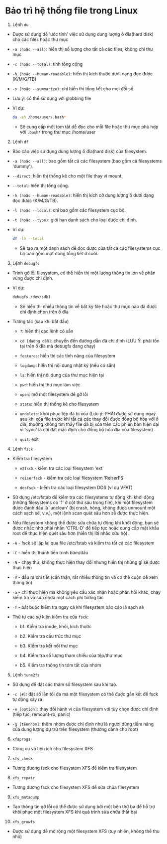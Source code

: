 # Bảo trì hệ thống file trong Linux

1. Lệnh `du`

- Được sử dụng để 'ước tính' việc sử dụng dung lượng ổ đĩa(hard disk) cho các files hoặc thư mục  

- `-a (hoặc --all)`: hiển thị số lượng cho tất cả các files, không chỉ thư mục

- `-c (hoặc --total)`: tính tổng cộng

- `-h (hoặc --human-readable)`: hiển thị kích thước dưới dạng đọc được (K/M/G/TB)

- `-s (hoặc --summarize)`: chỉ hiển thị tổng kết cho mọi đối số

- Lưu ý: có thể sử dụng với globbing file  

- Ví dụ: 
	
	```sh
	du -sh /home/user/.bash* 
	```
	+ Sẽ cung cấp một tóm tắt dễ đọc cho mỗi file hoặc thư mục phù hợp với `.bash*` trong thư mục /home/user

2. Lệnh `df`

- Báo cáo việc sử dụng dung lượng ổ đĩa(hard disk) của filesystem.  

- `-a (hoặc --all)`: bao gồm tất cả các filesystem (bao gồm cả filesystems 'dummy').  

- `--direct`: hiển thị thống kê cho một file thay vì mount.  

- `--total`: hiển thị tổng cộng.

- `-h (hoặc --human-readable)`: hiển thị kích cỡ dung lượng ổ dưới dạng đọc được (K/M/G/TB).

- `-l (hoặc --local)`: chỉ bao gồm các filesystem cục bộ.

- `-t (hoặc --type)`: giới hạn danh sách cho loại được chỉ định.

- Ví dụ: 

	```sh
	df -lh --total  
	```
	+ Sẽ tạo ra một danh sách dễ đọc được của tất cả các filesystems cục bộ bao gồm một dòng tổng kết ở cuối. 

3. Lệnh `debugfs`

- Trình gỡ lỗi filesystem, có thể hiển thị một lượng thông tin lớn về phân vùng được chỉ định.  

- Ví dụ: 

	```sh
	debugfs /dev/sdb1  
	```
	+ Sẽ hiển thị nhiều thông tin về bất kỳ file hoặc thư mục nào đã được chỉ định chọn trên ổ đĩa   

- Tương tác (sau khi bắt đầu)

	+ `?`: hiển thị các lệnh có sẵn  

	+ `cd [đường dẫn]`: chuyển đến đường dẫn đã chỉ định (LƯU Ý: phải tồn tại trên ổ đĩa mà debugfs đang chạy)  
	
	+ `features`: hiển thị các tính năng của filesystem  
	
	+ `logdump`: hiển thị nội dung nhật ký (nếu có sẵn)  

	+ `ls`: hiển thị nội dung của thư mục hiện tại  
	
	+ `pwd`: hiển thị thư mục làm việc  
	
	+ `open`: mở một filesystem để gỡ lỗi  
	
	+ `stats`: hiển thị thống kê cho filesystem 
	
	+ `undelete`: khôi phục tệp đã bị xóa (Lưu ý: PHẢI được sử dụng ngay sau khi xóa file trước khi tất cả các thay đổi được đồng bộ hóa với ổ đĩa, thường không tìm thấy file đã bị xóa trên các phiên bản hiện đại vì 'sync' là cài đặt mặc định cho đồng bộ hóa đĩa của filesystem)

	+ `quit`: exit 

4. Lệnh `fsck`

- Kiểm tra filesystem

	- `e2fsck` - kiểm tra các loại filesystem 'ext'

	- `reiserfsck` - kiểm tra các loại filesystem 'ReiserFS' 

	- `dosfsck` - kiểm tra các loại filesystem DOS (ví dụ VFAT)

- Sử dụng /etc/fstab để kiểm tra các filesystems tự động khi khởi động (những filesystems có '1' ở cột thứ sáu trong file), khi một filesystem được đánh dấu là 'unclean' (bị crash, hỏng, không được unmount một cách sạch sẽ, v.v.), một lệnh scan quét sâu hơn sẽ được thực hiện.

- Nếu filesystem không thể được sửa chữa tự động khi khởi động, bạn sẽ được nhắc nhở phải nhấn 'CTRL-D' để tiếp tục hoặc cung cấp mật khẩu root để thực hiện quét sâu hơn (hiển thị lời nhắc cứu hộ).   

- `-A` - fsck sẽ lặp lại qua file /etc/fstab và kiểm tra tất cả các filesystem

- `-C` - hiển thị thanh tiến trình băm/dấu

- `-N` - chạy thử, không thực hiện thay đổi nhưng hiển thị những gì sẽ được thực hiện 

- `-V` - đầu ra chi tiết (cẩn thận, rất nhiều thông tin và có thể cuộn để xem thông tin)

- `-a` - chỉ thực hiện mà không yêu cầu xác nhận hoặc phản hồi khác, chạy kiểm tra và sửa chữa một cách phi tương tác

- `-f` - bắt buộc kiểm tra ngay cả khi filesystem báo cáo là sạch sẽ

- Thứ tự các sự kiện kiểm tra của `fsck`:

	+ b1. Kiểm tra inode, khối, kích thước 
	
	+ b2. Kiểm tra cấu trúc thư mục 
	
	+ b3. Kiểm tra kết nối thư mục 
	
	+ b4. Kiểm tra số lượng tham chiếu của tệp/thư mục 
	
	+ b5. Kiểm tra thông tin tóm tắt của nhóm  

5. Lệnh `tune2fs`

- Sử dụng để đặt các tham số filesystem sau khi tạo. 

- `-c [#]`: đặt số lần tối đa mà một filesystem có thể được gắn kết để fsck tự động xảy ra 

- `-e [option]`: thay đổi hành vi của filesystem với tùy chọn được chỉ định (tiếp tục, remount-ro, panic)

- `-g [tênnhóm]`: thêm nhóm được chỉ định như là người dùng tiềm năng của dung lượng dự trữ trên filesystem (thường dành cho root)

6. `xfsprogs`

- Công cụ và tiện ích cho filesystem XFS

7. `xfs_check` 

- Tương đương fsck cho filesystem XFS để kiểm tra filesystem

8. `xfs_repair`

- Tương đương fsck cho filesystem XFS để sửa chữa filesystem 

9. `xfs_metadump`

- Tạo thông tin gỡ lỗi có thể được sử dụng bởi một bên thứ ba để hỗ trợ khôi phục một filesystem XFS khi quá trình sửa chữa thất bại  

10. `xfs_growfs`

- Được sử dụng để mở rộng một filesystem XFS (tuy nhiên, không thể thu nhỏ)    

